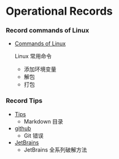 # Operational Records

### Record commands of Linux

- [Commands of Linux](https://github.com/breky/notes/blob/master/Linux/common.md)

  Linux 常用命令

  - 添加环境变量
  - 解包
  - 打包

### Record Tips

- [Tips](https://github.com/breky/notes/tree/master/Tips/Tips.md)
  - Markdown 目录
- [github](https://github.com/breky/notes/tree/master/Tips/github.md)
  - Git 错误
- [JetBrains](https://github.com/breky/notes/tree/master/Tips/JetBrains.md)
  - JetBrains 全系列破解方法






